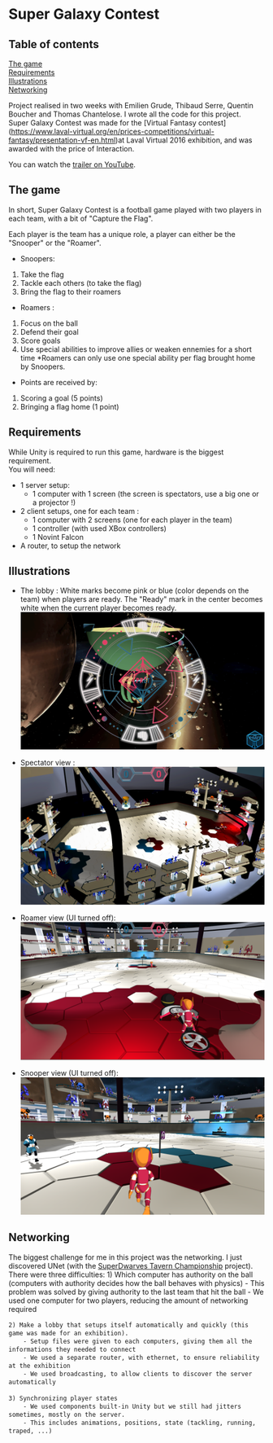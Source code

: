 # Super Galaxy Contest

## Table of contents
[The game](#the-game)  
[Requirements](#requirements)  
[Illustrations](#illustrations)  
[Networking](#networking)  

Project realised in two weeks with Emilien Grude, Thibaud Serre, Quentin Boucher and Thomas Chantelose. I wrote all the code for this project.  
Super Galaxy Contest was made for the [Virtual Fantasy contest] (https://www.laval-virtual.org/en/prices-competitions/virtual-fantasy/presentation-vf-en.html)at Laval Virtual 2016 exhibition, and was awarded with the price of Interaction.

You can watch the [trailer on YouTube](https://www.youtube.com/watch?v=ZEY9-iThG5E).

## The game
In short, Super Galaxy Contest is a football game played with two players in each team, with a bit of "Capture the Flag".  

Each player is the team has a unique role, a player can either be the "Snooper" or the "Roamer".
- Snoopers:
1) Take the flag
2) Tackle each others (to take the flag)
3) Bring the flag to their roamers

- Roamers :
1) Focus on the ball
2) Defend their goal
3) Score goals
4) Use special abilities to improve allies or weaken ennemies for a short time
	*Roamers can only use one special ability per flag brought home by Snoopers.

- Points are received by:
1) Scoring a goal (5 points)
2) Bringing a flag home (1 point)

## Requirements
While Unity is required to run this game, hardware is the biggest requirement.  
You will need:
- 1 server setup:
	* 1 computer with 1 screen (the screen is spectators, use a big one or a projector !)
- 2 client setups, one for each team :
	* 1 computer with 2 screens (one for each player in the team)
	* 1 controller (with used XBox controllers)
	* 1 Novint Falcon
- A router, to setup the network

## Illustrations

- The lobby :
White marks become pink or blue (color depends on the team) when players are ready.
The "Ready" mark in the center becomes white when the current player becomes ready.
![Alt text](Illustrations/SGC-Lobby.png)

- Spectator view :
![Alt text](Illustrations/SGC-Dirigible_view.png)

- Roamer view (UI turned off):
![Alt text](Illustrations/SGC-Roamer.png)

- Snooper view (UI turned off):
![Alt text](Illustrations/SGC-Snooper.png)

## Networking
The biggest challenge for me in this project was the networking. I just discovered UNet (with the [SuperDwarves Tavern Championship](https://github.com/Zelgunn/SuperDwarves-Tavern-Championship) project).  
There were three difficulties:
	1) Which computer has authority on the ball (computers with authority decides how the ball behaves with physics)
		- This problem was solved by giving authority to the last team that hit the ball
		- We used one computer for two players, reducing the amount of networking required
		
	2) Make a lobby that setups itself automatically and quickly (this game was made for an exhibition).
		- Setup files were given to each computers, giving them all the informations they needed to connect
		- We used a separate router, with ethernet, to ensure reliability at the exhibition
		- We used broadcasting, to allow clients to discover the server automatically
		
	3) Synchronizing player states
		- We used components built-in Unity but we still had jitters sometimes, mostly on the server.
		- This includes animations, positions, state (tackling, running, traped, ...)
	
